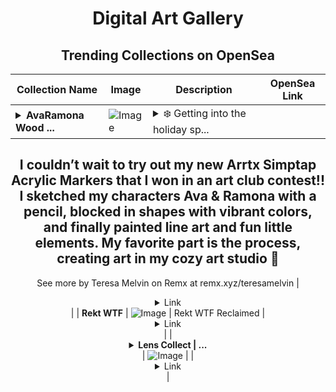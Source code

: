 <div align="center">

# Digital Art Gallery

## Trending Collections on OpenSea

| Collection Name                       | Image                                                                                     | Description                       | OpenSea Link                                                                                          |
|---------------------------------------|-------------------------------------------------------------------------------------------|-----------------------------------|--------------------------------------------------------------------------------------------------------|
| **<details><summary>AvaRamona Wood ...</summary>AvaRamona Wood Painting</details>** | ![Image](https://i.seadn.io/s/raw/files/e1183f6a19d6f4da9afa098c2cc2d0cc.png?w=500&auto=format?w=200&auto=format) | <details><summary>❄️ Getting into the holiday sp...</summary>❄️ Getting into the holiday spirit this December by trying something new—painting on wood! 🎨

I couldn’t wait to try out my new Arrtx Simptap Acrylic Markers that I won in an art club contest!! I sketched my characters Ava & Ramona with a pencil, blocked in shapes with vibrant colors, and finally painted line art and fun little elements. My favorite part is the process, creating art in my cozy art studio 🤗
--
See more by Teresa Melvin on Remx at remx.xyz/teresamelvin</details> | <details><summary>Link</summary>[AvaRamona Wood Painting](https://opensea.io/collection/avaramona-wood-painting)</details> |
| **Rekt WTF** | ![Image](https://i.seadn.io/s/raw/files/70e4a13ba2f6278776796be6bd2c9720.png?w=500&auto=format?w=200&auto=format) | Rekt WTF Reclaimed | <details><summary>Link</summary>[Rekt WTF](https://opensea.io/collection/rekt-wtf-1)</details> |
| **<details><summary>Lens Collect | ...</summary>Lens Collect | Profile #562799 - Publication #3</details>** | ![Image](https://i.seadn.io/s/raw/files/e7b5ae0f1d18f653ac88d375ed0c40fa.png?w=500&auto=format?w=200&auto=format) |  | <details><summary>Link</summary>[Lens Collect | Profile #562799 - Publication #3](https://opensea.io/collection/lens-collect-profile-562799-publication-3)</details> |

</div>
